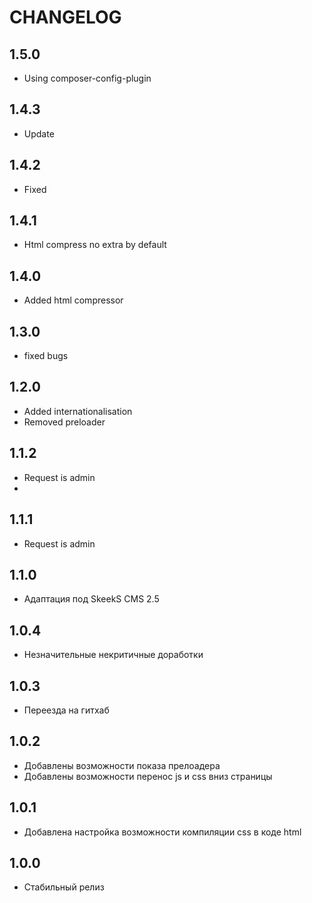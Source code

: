CHANGELOG
==============

1.5.0
-----------------
 * Using composer-config-plugin
 
1.4.3
-----------------
  * Update
  
1.4.2
-----------------
  * Fixed
  
1.4.1
-----------------
  * Html compress no extra by default

1.4.0
-----------------
  * Added html compressor

1.3.0
-----------------
  * fixed bugs

1.2.0
-----------------
  * Added internationalisation
  * Removed preloader
  
1.1.2
-----------------
  * Request is admin
  * 

1.1.1
-----------------
  * Request is admin

1.1.0
-----------------
  * Адаптация под SkeekS CMS 2.5

1.0.4
-----------------
  * Незначительные некритичные доработки

1.0.3
-----------------
  * Переезда на гитхаб

1.0.2
-----------------
  * Добавлены возможности показа прелоадера
  * Добавлены возможности перенос js и css вниз страницы

1.0.1
-----------------
  * Добавлена настройка возможности компиляции css в коде html

1.0.0
-----------------
  * Стабильный релиз
